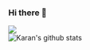 ### Hi there 👋

<!--
**karangupta26/karangupta26** is a ✨ _special_ ✨ repository because its `README.md` (this file) appears on your GitHub profile.

Here are some ideas to get you started:

- 🔭 I’m currently working on ...
- 🌱 I’m currently learning ...
- 👯 I’m looking to collaborate on ...
- 🤔 I’m looking for help with ...
- 💬 Ask me about ...
- 📫 How to reach me: ...
- 😄 Pronouns: ...
- ⚡ Fun fact: ...
-->
<img src="https://github-readme-stats.vercel.app/api/top-langs/?username=karangupta26&hide_title=true&layout=compact&show_icons=true&title_color=ffffff&icon_color=34abeb&text_color=daf7dc&bg_color=002b36" /><br>
![Karan's github stats](https://github-readme-stats.vercel.app/api?username=karangupta26&show_icons=true&theme=radical)

